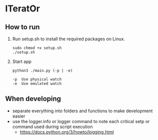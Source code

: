 # ITeratOr


## How to run

1. Run setup.sh to install the required packages on Linux.

    ```
    sudo chmod +x setup.sh
    ./setup.sh
    ```

2. Start app

    ```
    python3 ./main.py (-p | -e)
    
    -p  Use physical watch
    -e  Use emulated watch

## When developing
- separate everything into folders and functions to make development easier
- use the logger.info or logger command to note each critical setp or command used during script execution
    - https://docs.python.org/3/howto/logging.html
